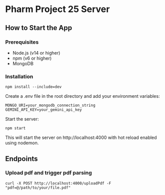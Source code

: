 # Pharm Project 25 Server

## How to Start the App

### Prerequisites

- Node.js (v14 or higher)
- npm (v6 or higher)
- MongoDB

### Installation
```
npm install --include=dev
```
Create a .env file in the root directory and add your environment variables:

```
MONGO_URI=your_mongodb_connection_string
GEMINI_API_KEY=your_gemini_api_key
```
Start the server:
```
npm start
```
This will start the server on http://localhost:4000 with hot reload enabled using nodemon.

## Endpoints
### Upload pdf and trigger pdf parsing
```
curl -X POST http://localhost:4000/uploadPdf -F "pdf=@/path/to/your/file.pdf"
```